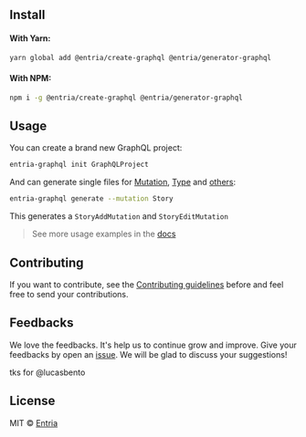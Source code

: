 ## Install

#### With Yarn:
```sh
yarn global add @entria/create-graphql @entria/generator-graphql
```

#### With NPM:
```sh
npm i -g @entria/create-graphql @entria/generator-graphql
```

## Usage
You can create a brand new GraphQL project:
```sh
entria-graphql init GraphQLProject
```

And can generate single files for [Mutation](docs/Commands.md#--mutation--m), [Type](docs/Commands.md#--type--t) and [others](docs/Commands.md#generate--g):
```sh
entria-graphql generate --mutation Story
```
This generates a `StoryAddMutation` and `StoryEditMutation`

> See more usage examples in the [docs](docs)

## Contributing
If you want to contribute, see the [Contributing guidelines](CONTRIBUTING.md) before and feel free to send your contributions.

## Feedbacks

We love the feedbacks. It's help us to continue grow and improve. Give your feedbacks by open an [issue](https://github.com/graphql-community/create-graphql/issues/new). We will be glad to discuss your suggestions!

tks for @lucasbento

## License

MIT © [Entria](http://github.com/entria)
